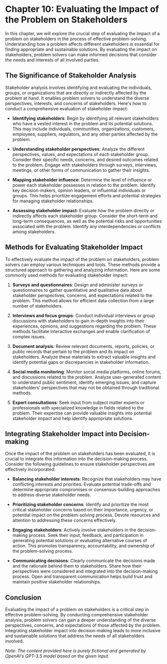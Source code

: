 Chapter 10: Evaluating the Impact of the Problem on Stakeholders
================================================================

In this chapter, we will explore the crucial step of evaluating the impact of a problem on stakeholders in the process of effective problem-solving. Understanding how a problem affects different stakeholders is essential for finding appropriate and sustainable solutions. By evaluating the impact on stakeholders, problem solvers can make informed decisions that consider the needs and interests of all involved parties.

The Significance of Stakeholder Analysis
----------------------------------------

Stakeholder analysis involves identifying and evaluating the individuals, groups, or organizations that are directly or indirectly affected by the problem at hand. It enables problem solvers to understand the diverse perspectives, interests, and concerns of stakeholders. Here's how to conduct a comprehensive evaluation of stakeholder impact:

* **Identifying stakeholders**: Begin by identifying all relevant stakeholders who have a vested interest in the problem and its potential solutions. This may include individuals, communities, organizations, customers, employees, suppliers, regulators, and any other parties affected by the problem.

* **Understanding stakeholder perspectives**: Analyze the different perspectives, values, and expectations of each stakeholder group. Consider their specific needs, concerns, and desired outcomes related to the problem. Engage with stakeholders through surveys, interviews, meetings, or other forms of communication to gather their insights.

* **Mapping stakeholder influence**: Determine the level of influence or power each stakeholder possesses in relation to the problem. Identify key decision-makers, opinion leaders, or influential individuals or groups. This helps prioritize engagement efforts and potential strategies for managing stakeholder relationships.

* **Assessing stakeholder impact**: Evaluate how the problem directly or indirectly affects each stakeholder group. Consider the short-term and long-term consequences, as well as the potential risks and opportunities associated with the problem. Identify any interdependencies or conflicts among stakeholders.

Methods for Evaluating Stakeholder Impact
-----------------------------------------

To effectively evaluate the impact of the problem on stakeholders, problem solvers can employ various techniques and tools. These methods provide a structured approach to gathering and analyzing information. Here are some commonly used methods for evaluating stakeholder impact:

1. **Surveys and questionnaires**: Design and administer surveys or questionnaires to gather quantitative and qualitative data about stakeholder perspectives, concerns, and expectations related to the problem. This method allows for efficient data collection from a large number of stakeholders.

2. **Interviews and focus groups**: Conduct individual interviews or group discussions with stakeholders to gain in-depth insights into their experiences, opinions, and suggestions regarding the problem. These methods facilitate interactive exchanges and enable clarification of complex issues.

3. **Document analysis**: Review relevant documents, reports, policies, or public records that pertain to the problem and its impact on stakeholders. Analyze these materials to extract valuable insights and identify potential gaps or discrepancies in stakeholder information.

4. **Social media monitoring**: Monitor social media platforms, online forums, and discussions related to the problem. Analyze user-generated content to understand public sentiment, identify emerging issues, and capture stakeholders' perspectives that may not be obtained through traditional methods.

5. **Expert consultations**: Seek input from subject matter experts or professionals with specialized knowledge in fields related to the problem. Their expertise can provide valuable insights into potential stakeholder impact and help identify appropriate solutions.

Integrating Stakeholder Impact into Decision-making
---------------------------------------------------

Once the impact of the problem on stakeholders has been evaluated, it is crucial to integrate this information into the decision-making process. Consider the following guidelines to ensure stakeholder perspectives are effectively incorporated:

* **Balancing stakeholder interests**: Recognize that stakeholders may have conflicting interests and priorities. Evaluate potential trade-offs and determine appropriate compromises or consensus-building approaches to address diverse stakeholder needs.

* **Prioritizing stakeholder concerns**: Identify and prioritize the most critical stakeholder concerns based on their importance, urgency, or potential impact on the problem-solving process. Devote resources and attention to addressing these concerns effectively.

* **Engaging stakeholders**: Actively involve stakeholders in the decision-making process. Seek their input, feedback, and participation in generating potential solutions or evaluating alternative courses of action. This promotes transparency, accountability, and ownership of the problem-solving process.

* **Communicating decisions**: Clearly communicate the decisions made and the rationale behind them to stakeholders. Share how their perspectives were considered and integrated into the decision-making process. Open and transparent communication helps build trust and maintain positive stakeholder relationships.

Conclusion
----------

Evaluating the impact of a problem on stakeholders is a critical step in effective problem-solving. By conducting comprehensive stakeholder analysis, problem solvers can gain a deeper understanding of the diverse perspectives, concerns, and expectations of those affected by the problem. Integrating stakeholder impact into decision-making leads to more inclusive and sustainable solutions that address the needs of all stakeholders involved.

*Note: The content provided here is purely fictional and generated by OpenAI's GPT-3.5 model based on the given input.*
